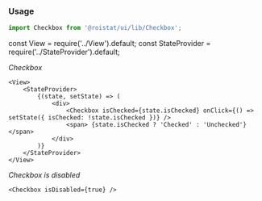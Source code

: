 ### Usage

```js
import Checkbox from '@roistat/ui/lib/Checkbox';
```

const View = require('../View').default;
const StateProvider = require('../StateProvider').default;

*Checkbox*

    <View>
        <StateProvider>
            {(state, setState) => (
                <div>
                    <Checkbox isChecked={state.isChecked} onClick={() => setState({ isChecked: !state.isChecked })} />
                    <span> {state.isChecked ? 'Checked' : 'Unchecked'}</span>
                </div>
            )}
        </StateProvider>
    </View>

*Checkbox is disabled*

    <Checkbox isDisabled={true} />
